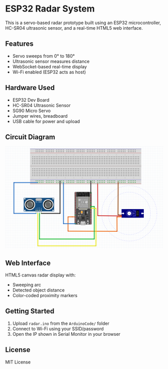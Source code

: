 # ESP32 Radar System

This is a servo-based radar prototype built using an ESP32 microcontroller, HC-SR04 ultrasonic sensor, and a real-time HTML5 web interface.

## Features

- Servo sweeps from 0° to 180°
- Ultrasonic sensor measures distance
- WebSocket-based real-time display
- Wi-Fi enabled (ESP32 acts as host)

## Hardware Used

- ESP32 Dev Board
- HC-SR04 Ultrasonic Sensor
- SG90 Micro Servo
- Jumper wires, breadboard
- USB cable for power and upload

## Circuit Diagram

![Schematic](schematic.png)

## Web Interface

HTML5 canvas radar display with:
- Sweeping arc
- Detected object distance
- Color-coded proximity markers


## Getting Started

1. Upload `radar.ino` from the `ArduinoCode/` folder
2. Connect to Wi-Fi using your SSID/password
3. Open the IP shown in Serial Monitor in your browser

## License

MIT License
